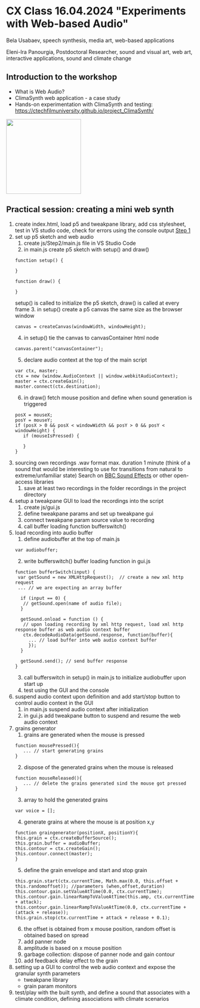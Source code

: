 # CX Class 16.04.2024 "Experiments with Web-based Audio"
Bela Usabaev, speech synthesis, media art, web-based applications

Eleni-Ira Panourgia, Postdoctoral Researcher, sound and visual art, web art, interactive applications, sound and climate change

## Introduction to the workshop
- What is Web Audio?
- ClimaSynth web application - a case study
- Hands-on experimentation with ClimaSynth and testing: https://ctechfilmuniversity.github.io/project_ClimaSynth/

<img src="https://github.com/xy-grainsynth/xy-prototype/assets/115570643/34b7190e-8a4f-4ede-9a6f-cfd78e3b5bac"  width="200" height="200">

## Practical session: creating a mini web synth
1. create index.html, load p5 and tweakpane library, add css stylesheet, test in VS studio code, check for errors using the console output [Step 1](https://github.com/xy-grainsynth/workshop/tree/3e2b8b6582ee4d3fdd18285555bde1f1e51077b2)
2. set up p5 sketch and web audio
   1. create js/Step2/main.js file in VS Studio Code
   2. in main.js create p5 sketch with setup() and draw()
     ```
     function setup() {

     }

     function draw() {
     
     }
     ```
     setup() is called to initialize the p5 sketch, draw() is called at every frame
   3. in setup() create a p5 canvas the same size as the browser window
     ```
     canvas = createCanvas(windowWidth, windowHeight);
     ```
   4. in setup() tie the canvas to canvasContainer html node
     ```
     canvas.parent("canvasContainer");
     ```
   5. declare audio context at the top of the main script
     ```
     var ctx, master;
     ctx = new (window.AudioContext || window.webkitAudioContext);
     master = ctx.createGain();
     master.connect(ctx.destination);
     ```
   6. in draw() fetch mouse position and define when sound generation is triggered
     ```
     posX = mouseX;
     posY = mouseY;
     if (posX > 0 && posX < windowWidth && posY > 0 && posY < windowHeight) {
        if (mouseIsPressed) {
     
        }
     }
     ```
3. sourcing own recordings .wav format max. duration 1 minute (think of a sound that would be interesting to use for transitions from natural to extreme/unfamiliar state) Search on [BBC Sound Effects](https://sound-effects.bbcrewind.co.uk/search?q=nature&resultSize=30) or other open-access libraries
   1. save at least two recordings in the folder recordings in the project directory
4. setup a tweakpane GUI to load the recordings into the script
   1. create js/gui.js
   2. define tweakpane params and set up tweakpane gui
   3. connect tweakpane param source value to recording
   4. call buffer loading function bufferswitch()
5. load recording into audio buffer
   1. define audiobuffer at the top of main.js
   ```
   var audiobuffer;
   ```
   2. write bufferswitch() buffer loading function in gui.js
   ```
   function bufferSwitch(input) {
    var getSound = new XMLHttpRequest();  // create a new xml http request
    ... // we are expecting an array buffer

     if (input == 0) {
      // getSound.open(name of audio file);
     }

     getSound.onload = function () {
      // upon loading recording by xml http request, load xml http response buffer as web audio context buffer
      ctx.decodeAudioData(getSound.response, function(buffer){
        ... // load buffer into web audio context buffer
        });
     }

     getSound.send(); // send buffer response
   }
   ```
   3. call bufferswitch in setup() in main.js to initialize audiobuffer upon start up
   4. test using the GUI and the console  
6. suspend audio context upon definition and add start/stop button to control audio context in the GUI
   1. in main.js suspend audio context after initialization
   2. in gui.js add tweakpane button to suspend and resume the web audio context
7. grains generator
   1. grains are generated when the mouse is pressed
   ```
   function mousePressed(){
      ... // start generating grains
   }
   ```
   2. dispose of the generated grains when the mouse is released
   ```
   function mouseReleased(){
      ... // delete the grains generated sind the mouse got pressed
   }
   ```
   3. array to hold the generated grains
   ```
   var voice = [];
   ```
   4. generate grains at where the mouse is at position x,y
   ```
   function graingenerator(positionX, positionY){
   this.grain = ctx.createBufferSource();
   this.grain.buffer = audioBuffer;
   this.contour = ctx.createGain();
   this.contour.connect(master);
   }
   ```
   5. define the grain envelope and start and stop grain
   ```
   this.grain.start(ctx.currentTime, Math.max(0.0, this.offset + this.randomoffset)); //parameters (when,offset,duration)
   this.contour.gain.setValueAtTime(0.0, ctx.currentTime);
   this.contour.gain.linearRampToValueAtTime(this.amp, ctx.currentTime + attack);
   this.contour.gain.linearRampToValueAtTime(0.0, ctx.currentTime + (attack + release));
   this.grain.stop(ctx.currentTime + attack + release + 0.1);
   ```
   6. the offset is obtained from x mouse position, random offset is obtained based on spread
   7. add panner node
   8. amplitude is based on x mouse position
   9. garbage collection: dispose of panner node and gain contour
   10. add feedback delay effect to the grain
8. setting up a GUI to control the web audio context and expose the granular synth parameters
   - tweakpane library
   - grain param monitors
9. test/play with the built synth, and define a sound that associates with a climate condition, defining associations with climate scenarios
